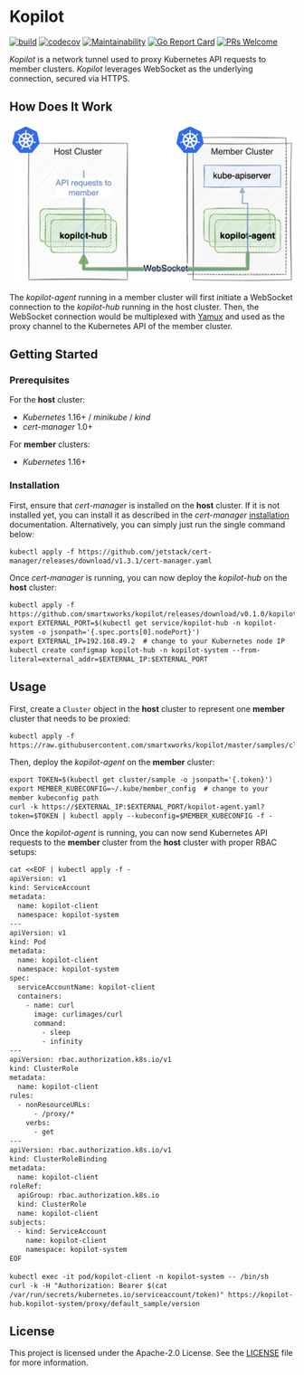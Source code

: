 # Kopilot

[![build](https://github.com/smartxworks/kopilot/actions/workflows/build.yml/badge.svg)](https://github.com/smartxworks/kopilot/actions/workflows/build.yml)
[![codecov](https://codecov.io/gh/smartxworks/kopilot/branch/master/graph/badge.svg)](https://codecov.io/gh/smartxworks/kopilot)
[![Maintainability](https://api.codeclimate.com/v1/badges/61de6301682f7c3c30a3/maintainability)](https://codeclimate.com/github/smartxworks/kopilot/maintainability)
[![Go Report Card](https://goreportcard.com/badge/github.com/smartxworks/kopilot)](https://goreportcard.com/report/github.com/smartxworks/kopilot)
[![PRs Welcome](https://img.shields.io/badge/PRs-welcome-brightgreen.svg)](http://makeapullrequest.com)

_Kopilot_ is a network tunnel used to proxy Kubernetes API requests to member clusters. _Kopilot_ leverages WebSocket as the underlying connection, secured via HTTPS.

## How Does It Work

![architecture](docs/architecture.png)

The _kopilot-agent_ running in a member cluster will first initiate a WebSocket connection to the _kopilot-hub_ running in the host cluster. Then, the WebSocket connection would be multiplexed with [Yamux](https://github.com/hashicorp/yamux) and used as the proxy channel to the Kubernetes API of the member cluster.

## Getting Started

### Prerequisites

For the **host** cluster:

- _Kubernetes_ 1.16+ / _minikube_ / _kind_
- _cert-manager_ 1.0+

For **member** clusters:

- _Kubernetes_ 1.16+

### Installation

First, ensure that _cert-manager_ is installed on the **host** cluster. If it is not installed yet, you can install it as described in the _cert-manager_ [installation](https://cert-manager.io/docs/installation/kubernetes/) documentation. Alternatively, you can simply just run the single command below:

```shell
kubectl apply -f https://github.com/jetstack/cert-manager/releases/download/v1.3.1/cert-manager.yaml
```

Once _cert-manager_ is running, you can now deploy the _kopilot-hub_ on the **host** cluster:

```shell
kubectl apply -f https://github.com/smartxworks/kopilot/releases/download/v0.1.0/kopilot.yaml
export EXTERNAL_PORT=$(kubectl get service/kopilot-hub -n kopilot-system -o jsonpath='{.spec.ports[0].nodePort}')
export EXTERNAL_IP=192.168.49.2  # change to your Kubernetes node IP
kubectl create configmap kopilot-hub -n kopilot-system --from-literal=external_addr=$EXTERNAL_IP:$EXTERNAL_PORT
```

## Usage

First, create a `Cluster` object in the **host** cluster to represent one **member** cluster that needs to be proxied:

```shell
kubectl apply -f https://raw.githubusercontent.com/smartxworks/kopilot/master/samples/cluster.yaml
```

Then, deploy the _kopilot-agent_ on the **member** cluster:

```shell
export TOKEN=$(kubectl get cluster/sample -o jsonpath='{.token}')
export MEMBER_KUBECONFIG=~/.kube/member_config  # change to your member kubeconfig path
curl -k https://$EXTERNAL_IP:$EXTERNAL_PORT/kopilot-agent.yaml?token=$TOKEN | kubectl apply --kubeconfig=$MEMBER_KUBECONFIG -f -
```

Once the _kopilot-agent_ is running, you can now send Kubernetes API requests to the **member** cluster from the **host** cluster with proper RBAC setups:

```shell
cat <<EOF | kubectl apply -f -
apiVersion: v1
kind: ServiceAccount
metadata:
  name: kopilot-client
  namespace: kopilot-system
---
apiVersion: v1
kind: Pod
metadata:
  name: kopilot-client
  namespace: kopilot-system
spec:
  serviceAccountName: kopilot-client
  containers:
    - name: curl
      image: curlimages/curl
      command:
        - sleep
        - infinity
---
apiVersion: rbac.authorization.k8s.io/v1
kind: ClusterRole
metadata:
  name: kopilot-client
rules:
  - nonResourceURLs:
      - /proxy/*
    verbs:
      - get
---
apiVersion: rbac.authorization.k8s.io/v1
kind: ClusterRoleBinding
metadata:
  name: kopilot-client
roleRef:
  apiGroup: rbac.authorization.k8s.io
  kind: ClusterRole
  name: kopilot-client
subjects:
  - kind: ServiceAccount
    name: kopilot-client
    namespace: kopilot-system
EOF

kubectl exec -it pod/kopilot-client -n kopilot-system -- /bin/sh
curl -k -H "Authorization: Bearer $(cat /var/run/secrets/kubernetes.io/serviceaccount/token)" https://kopilot-hub.kopilot-system/proxy/default_sample/version
```

## License

This project is licensed under the Apache-2.0 License. See the [LICENSE](/LICENSE) file for more information.
